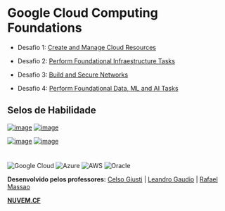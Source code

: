 # Google Cloud Computing Foundations

- Desafio 1: [Create and Manage Cloud Resources](https://github.com/Leandromeda/Cloud/wiki/Desafio-1-%7C-Create-and-Manage-Cloud-Resources)

- Desafio 2: [Perform Foundational Infraestructure Tasks](https://github.com/Leandromeda/Cloud/wiki/Desafio-2-%7C-Perform-Foundational-Infraestructure-Tasks)

- Desafio 3: [Build and Secure Networks](https://github.com/Leandromeda/Cloud/wiki/Desafio-3-%7C-Build-and-Secure-Networks)

- Desafio 4: [Perform Foundational Data, ML and AI Tasks](https://github.com/Leandromeda/Cloud/wiki/Desafio-4-%7C-Perform-Foundational-Data,-ML-and-AI-Tasks)

## Selos de Habilidade

[![image](https://user-images.githubusercontent.com/105340567/181347630-4e592753-b55a-4b78-8695-5de64d78cb8b.png)](https://www.cloudskillsboost.google/quests/118)
[![image](https://cdn.qwiklabs.com/lO0Ku9PDJKa%2BLu5jOuYzCharH2WfqXog1ftv%2FQJUy7E%3D)](https://www.cloudskillsboost.google/quests/146)

[![image](https://cdn.qwiklabs.com/olO5jcOBH%2Bg6T%2B9YLVjDrlZq6ZKRepYzu83xll7Vj2o%3D)](https://www.cloudskillsboost.google/quests/136)
[![image](https://cdn.qwiklabs.com/kDECsuCGYyvb7cSuAU8xY%2BKR0K90JjVxU%2FnFEsKQ%2FDY%3D)](https://www.cloudskillsboost.google/quests/127)

#
![Google Cloud](https://img.shields.io/badge/GoogleCloud-%234285F4.svg?style=for-the-badge&logo=google-cloud&logoColor=white)  ![Azure](https://img.shields.io/badge/azure-%230072C6.svg?style=for-the-badge&logo=microsoftazure&logoColor=white)  ![AWS](https://img.shields.io/badge/AWS-%23FF9900.svg?style=for-the-badge&logo=amazon-aws&logoColor=white)  ![Oracle](https://img.shields.io/badge/Oracle-F80000?style=for-the-badge&logo=oracle&logoColor=white)

<b>Desenvolvido pelos professores:</b> [Celso Giusti](https://github.com/CelsoGR/) | [Leandro Gaudio](https://github.com/Leandromeda/) | [Rafael Massao](https://github.com/Massao_JapaNice/)

**[NUVEM.CF](https://nuvem.cf/)**
